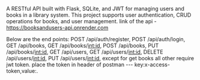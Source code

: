 A RESTful API built with Flask, SQLite, and JWT for managing users and books in a library system. This project supports user authentication, CRUD operations for books, and user management.
link of the api - https://booksandusers-api.onrender.com    

Below are the end points:
POST /api/auth/register,
POST /api/auth/login,
GET /api/books,
GET /api/books/<int:id>,
POST /api/books,
PUT /api/books/<int:id>,
GET /api/users,
GET /api/users/<int:id>,
DELETE /api/users/<int:id>,
PUT /api/users/<int:id>,
except for get books all other require jwt token.
place the token in header of postman --- key:x-access-token,value:<token>.

